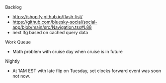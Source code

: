 Backlog
* https://shopify.github.io/flash-list/
* https://github.com/bluesky-social/social-app/blob/main/src/Navigation.tsx#L88
* next lfg based on cached query data

Work Queue
* Math problem with cruise day when cruise is in future

Nightly
* At 1AM EST with late flip on Tuesday, set clocks forward event was soon not now.
